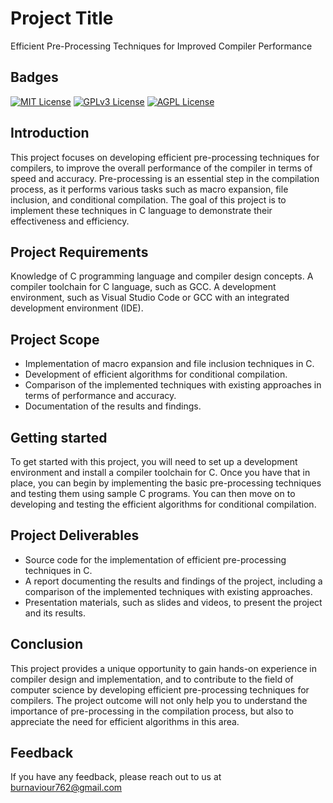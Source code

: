 
# Project Title

Efficient Pre-Processing Techniques for Improved Compiler Performance

## Badges


[![MIT License](https://img.shields.io/badge/License-MIT-green.svg)](https://choosealicense.com/licenses/mit/)
[![GPLv3 License](https://img.shields.io/badge/License-GPL%20v3-yellow.svg)](https://opensource.org/licenses/)
[![AGPL License](https://img.shields.io/badge/license-AGPL-blue.svg)](http://www.gnu.org/licenses/agpl-3.0)


## Introduction

This project focuses on developing efficient pre-processing techniques for compilers, to improve the overall performance of the compiler in terms of speed and accuracy. Pre-processing is an essential step in the compilation process, as it performs various tasks such as macro expansion, file inclusion, and conditional compilation. The goal of this project is to implement these techniques in C language to demonstrate their effectiveness and efficiency.
## Project Requirements


Knowledge of C programming language and compiler design concepts.
A compiler toolchain for C language, such as GCC.
A development environment, such as Visual Studio Code or GCC with an integrated development environment (IDE).



## Project Scope
- Implementation of macro expansion and file inclusion techniques in C.
- Development of efficient algorithms for conditional compilation.
- Comparison of the implemented techniques with existing approaches in terms of performance and accuracy.
- Documentation of the results and findings.
## Getting started

To get started with this project, you will need to set up a development environment and install a compiler toolchain for C. Once you have that in place, you can begin by implementing the basic pre-processing techniques and testing them using sample C programs. You can then move on to developing and testing the efficient algorithms for conditional compilation.


## Project Deliverables
- Source code for the implementation of efficient pre-processing techniques in C.
- A report documenting the results and findings of the project, including a comparison of the implemented techniques with existing approaches.
- Presentation materials, such as slides and videos, to present the project and its results.
## Conclusion

This project provides a unique opportunity to gain hands-on experience in compiler design and implementation, and to contribute to the field of computer science by developing efficient pre-processing techniques for compilers. The project outcome will not only help you to understand the importance of pre-processing in the compilation process, but also to appreciate the need for efficient algorithms in this area.


## Feedback

If you have any feedback, please reach out to us at burnaviour762@gmail.com

